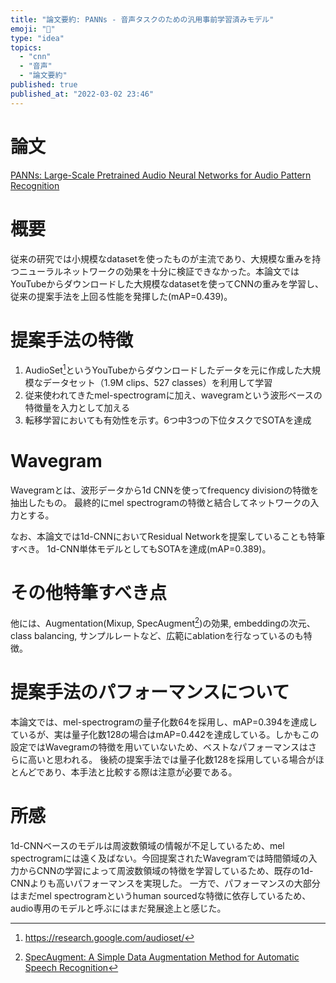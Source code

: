 ```yaml
---
title: "論文要約: PANNs - 音声タスクのための汎用事前学習済みモデル"
emoji: "🙆"
type: "idea"
topics:
  - "cnn"
  - "音声"
  - "論文要約"
published: true
published_at: "2022-03-02 23:46"
---
```


# 論文

[PANNs: Large-Scale Pretrained Audio Neural Networks for Audio Pattern Recognition](https://arxiv.org/abs/1912.10211)

# 概要

従来の研究では小規模なdatasetを使ったものが主流であり、大規模な重みを持つニューラルネットワークの効果を十分に検証できなかった。本論文ではYouTubeからダウンロードした大規模なdatasetを使ってCNNの重みを学習し、従来の提案手法を上回る性能を発揮した(mAP=0.439)。

# 提案手法の特徴

1. AudioSet[^1]というYouTubeからダウンロードしたデータを元に作成した大規模なデータセット（1.9M clips、527 classes）を利用して学習
2. 従来使われてきたmel-spectrogramに加え、wavegramという波形ベースの特徴量を入力として加える
3. 転移学習においても有効性を示す。6つ中3つの下位タスクでSOTAを達成

# Wavegram

Wavegramとは、波形データから1d CNNを使ってfrequency divisionの特徴を抽出したもの。
最終的にmel spectrogramの特徴と結合してネットワークの入力とする。

なお、本論文では1d-CNNにおいてResidual Networkを提案していることも特筆すべき。
1d-CNN単体モデルとしてもSOTAを達成(mAP=0.389)。

# その他特筆すべき点

他には、Augmentation(Mixup, SpecAugment[^2])の効果, embeddingの次元、class balancing, サンプルレートなど、広範にablationを行なっているのも特徴。

# 提案手法のパフォーマンスについて

本論文では、mel-spectrogramの量子化数64を採用し、mAP=0.394を達成しているが、実は量子化数128の場合はmAP=0.442を達成している。しかもこの設定ではWavegramの特徴を用いていないため、ベストなパフォーマンスはさらに高いと思われる。
後続の提案手法では量子化数128を採用している場合がほとんどであり、本手法と比較する際は注意が必要である。

# 所感

1d-CNNベースのモデルは周波数領域の情報が不足しているため、mel spectrogramには遠く及ばない。今回提案されたWavegramでは時間領域の入力からCNNの学習によって周波数領域の特徴を学習しているため、既存の1d-CNNよりも高いパフォーマンスを実現した。
一方で、パフォーマンスの大部分はまだmel spectrogramというhuman sourcedな特徴に依存しているため、audio専用のモデルと呼ぶにはまだ発展途上と感じた。

[^1]: https://research.google.com/audioset/
[^2]: [SpecAugment: A Simple Data Augmentation Method for Automatic Speech Recognition](https://arxiv.org/abs/1904.08779)